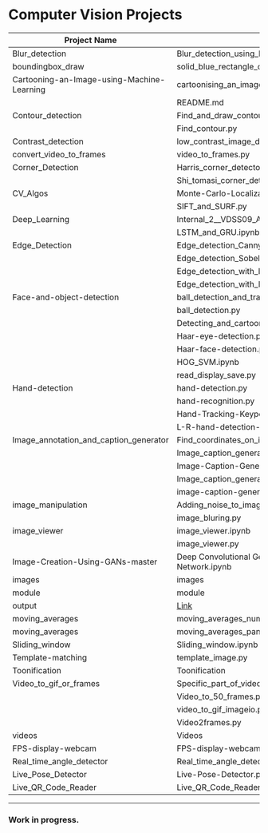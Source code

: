 # Computer Vision Projects

| Project Name | Contents | Link |
|---|---|---|
| Blur_detection | Blur_detection_using_laplacian.py | [Link](https://github.com/avs-abhishek123/Computer-Vision-Projects/tree/main/Blur_detection) |
| boundingbox_draw | solid_blue_rectangle_on_a_whitebg.py | [Link](https://github.com/avs-abhishek123/Computer-Vision-Projects/blob/main/boundingbox_draw) |
| Cartooning-an-Image-using-Machine-Learning | cartoonising_an_image_using_ML.ipynb | [Link](https://github.com/avs-abhishek123/Computer-Vision-Projects/tree/main/Cartooning-an-Image-using-Machine-Learning) |
| | README.md | [Link](https://github.com/avs-abhishek123/Computer-Vision-Projects/tree/main/Cartooning-an-Image-using-Machine-Learning) |
| Contour_detection | Find_and_draw_contour.ipynb | [Link](https://github.com/avs-abhishek123/Computer-Vision-Projects/tree/main/Contour_detection) |
| | Find_contour.py | [Link](https://github.com/avs-abhishek123/Computer-Vision-Projects/tree/main/Contour_detection) |
| Contrast_detection | low_contrast_image_detection.py | [Link](https://github.com/avs-abhishek123/Computer-Vision-Projects/tree/main/Contrast_detection) |
| convert_video_to_frames | video_to_frames.py | [Link](https://github.com/avs-abhishek123/Computer-Vision-Projects/tree/main/convert_video_to_frames) |
| Corner_Detection | Harris_corner_detector.py | [Link](https://github.com/avs-abhishek123/Computer-Vision-Projects/tree/main/Corner_Detection) |
| | Shi_tomasi_corner_detector.py | [Link](https://github.com/avs-abhishek123/Computer-Vision-Projects/tree/main/Corner_Detection) |
| CV_Algos | Monte-Carlo-Localization | [Link](https://github.com/avs-abhishek123/Computer-Vision-Projects/tree/main/CV_Algos/Monte-Carlo-Localization) |
| | SIFT_and_SURF.py | [Link](https://github.com/avs-abhishek123/Computer-Vision-Projects/tree/main/CV_Algos) |
| Deep_Learning | Internal_2__VDSS09_Abhishek_122021601009.ipynb | [Link](https://github.com/avs-abhishek123/Computer-Vision-Projects/tree/main/Deep_Learning) |
| | LSTM_and_GRU.ipynb | [Link](https://github.com/avs-abhishek123/Computer-Vision-Projects/tree/main/Deep_Learning) |
| Edge_Detection | Edge_detection_Canny.py | [Link](https://github.com/avs-abhishek123/Computer-Vision-Projects/tree/main/Edge_Detection) |
|  | Edge_detection_Sobel.py | [Link](https://github.com/avs-abhishek123/Computer-Vision-Projects/tree/main/Edge_Detection) |
|  | Edge_detection_with_laplacian_kernel.py | [Link](https://github.com/avs-abhishek123/Computer-Vision-Projects/tree/main/Edge_Detection) |
|  | Edge_detection_with_PIL_fn.py | [Link](https://github.com/avs-abhishek123/Computer-Vision-Projects/tree/main/Edge_Detection) |
| Face-and-object-detection | ball_detection_and_tracking.py | [Link](https://github.com/avs-abhishek123/Computer-Vision-Projects/tree/main/Face-and-object-detection) |
| | ball_detection.py | [Link](https://github.com/avs-abhishek123/Computer-Vision-Projects/tree/main/Face-and-object-detection) |
| | Detecting_and_cartooning_an_image.ipynb | [Link](https://github.com/avs-abhishek123/Computer-Vision-Projects/tree/main/Face-and-object-detection) |
| | Haar-eye-detection.py | [Link](https://github.com/avs-abhishek123/Computer-Vision-Projects/tree/main/Face-and-object-detection) |
| | Haar-face-detection.py | [Link](https://github.com/avs-abhishek123/Computer-Vision-Projects/tree/main/Face-and-object-detection) |
| | HOG_SVM.ipynb | [Link](https://github.com/avs-abhishek123/Computer-Vision-Projects/tree/main/Face-and-object-detection) |
| | read_display_save.py | [Link](https://github.com/avs-abhishek123/Computer-Vision-Projects/tree/main/Face-and-object-detection) |
| Hand-detection | hand-detection.py | [Link](https://github.com/avs-abhishek123/Computer-Vision-Projects/tree/main/Hand-detection) |
| | hand-recognition.py | [Link](https://github.com/avs-abhishek123/Computer-Vision-Projects/tree/main/Hand-detection) |
| | Hand-Tracking-Keypoint.py | [Link](https://github.com/avs-abhishek123/Computer-Vision-Projects/tree/main/Hand-detection) |
| | L-R-hand-detection-of-image.py | [Link](https://github.com/avs-abhishek123/Computer-Vision-Projects/tree/main/Hand-detection) |
| Image_annotation_and_caption_generator | Find_coordinates_on_image.py | [Link](https://github.com/avs-abhishek123/Computer-Vision-Projects/tree/main/Image_annotation_and_caption_generator) |
| | Image_caption_generator.ipynb | [Link](https://github.com/avs-abhishek123/Computer-Vision-Projects/tree/main/Image_annotation_and_caption_generator) |
| | Image-Caption-Generator | [Link](https://github.com/avs-abhishek123/Computer-Vision-Projects/tree/main/Image_annotation_and_caption_generator) |
| | Image_caption_generator.ipynb | [Link](https://github.com/avs-abhishek123/Computer-Vision-Projects/tree/main/Image_annotation_and_caption_generator) |
| | image-caption-generator-covnet | [Link](https://github.com/avs-abhishek123/Computer-Vision-Projects/tree/main/Image_annotation_and_caption_generator) |
| image_manipulation | Adding_noise_to_image.ipynb | [Link](https://github.com/avs-abhishek123/Computer-Vision-Projects/tree/main/image_manipulation) |
| | image_bluring.py | [Link](https://github.com/avs-abhishek123/Computer-Vision-Projects/tree/main/image_manipulation) |
| image_viewer | image_viewer.ipynb | [Link](https://github.com/avs-abhishek123/Computer-Vision-Projects/tree/main/image_viewer) |
| | image_viewer.py | [Link](https://github.com/avs-abhishek123/Computer-Vision-Projects/tree/main/image_viewer) |
| Image-Creation-Using-GANs-master | Deep Convolutional Generator Adversarial Network.ipynb | [Link](https://github.com/avs-abhishek123/Computer-Vision-Projects/tree/main/Image-Creation-Using-GANs-master) |
| images | images | [Link](https://github.com/avs-abhishek123/Computer-Vision-Projects/tree/main/images) |
| module | module | [Link](https://github.com/avs-abhishek123/Computer-Vision-Projects/tree/main/module) |
| output | [Link](https://github.com/avs-abhishek123/Computer-Vision-Projects/tree/main/output) |
| moving_averages | moving_averages_numpy | [Link](https://github.com/avs-abhishek123/Computer-Vision-Projects/tree/main/moving_averages) |
| moving_averages | moving_averages_pandas.py | [Link](https://github.com/avs-abhishek123/Computer-Vision-Projects/tree/main/moving_averages) |
| Sliding_window | Sliding_window.ipynb | [Link](https://github.com/avs-abhishek123/Computer-Vision-Projects/tree/main/Sliding_window) |
| Template-matching | template_image.py | [Link](https://github.com/avs-abhishek123/Computer-Vision-Projects/tree/main/Template-matching) |
| Toonification | Toonification | [Link](https://github.com/avs-abhishek123/Computer-Vision-Projects/tree/main/Toonification) |
| Video_to_gif_or_frames | Specific_part_of_video_to_gif | [Link](https://github.com/avs-abhishek123/Computer-Vision-Projects/tree/main/Video_to_gif_or_frames) |
| | Video_to_50_frames.py | [Link](https://github.com/avs-abhishek123/Computer-Vision-Projects/tree/main/Video_to_gif_or_frames) |
| | video_to_gif_imageio.py | [Link](https://github.com/avs-abhishek123/Computer-Vision-Projects/tree/main/Video_to_gif_or_frames) |
| | Video2frames.py | [Link](https://github.com/avs-abhishek123/Computer-Vision-Projects/tree/main/Video_to_gif_or_frames) |
| videos | Videos | [Link](https://github.com/avs-abhishek123/Computer-Vision-Projects/tree/main/videos) |
| FPS-display-webcam | FPS-display-webcam.py | [Link](https://github.com/avs-abhishek123/Computer-Vision-Projects/tree/main/FPS-display-webcam.py) |
| Real_time_angle_detector | Real_time_angle_detector.py | [Link](https://github.com/avs-abhishek123/Computer-Vision-Projects/blob/main/Real_time_angle_detector) |
| Live_Pose_Detector | Live-Pose-Detector.py | [Link](https://github.com/avs-abhishek123/Computer-Vision-Projects/tree/main/Live_Pose_Detector) |
| Live_QR_Code_Reader | Live_QR_Code_Reader.py | [Link]() |


<hr>

### Work in progress.
